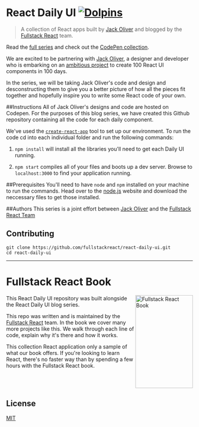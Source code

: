# React Daily UI [![Dolpins](https://cdn.rawgit.com/fullstackreact/google-maps-react/master/resources/readme/dolphins-badge-ff00ff.svg)](https://www.fullstackreact.com)

> A collection of React apps built by [Jack Oliver](http://www.jackoliver.info/react-daily-ui/) and blogged by the [Fullstack React](https://fullstackreact.com) team.

Read the [full series](#) and check out the [CodePen collection](http://codepen.io/collection/DoLZRm/).

We are excited to be partnering with [Jack Oliver](https://twitter.com/mrjackolai), a designer and developer who is embarking on an [ambitious project](http://codepen.io/collection/DoLZRm/) to create 100 React UI components in 100 days. 

In the series, we will be taking Jack Oliver's code and design and desconstructing them to give you a better picture of how all the pieces fit together and hopefully inspire you to write some React code of your own.

##Instructions
All of Jack Oliver's designs and code are hosted on Codepen. For the purposes of this blog series, we have created this Github repository containing all the code for each daily component. 

We've used the [`create-react-app`](https://github.com/facebookincubator/create-react-app) tool to set up our environment. To run the code cd into each individual folder and run the following commands:

1. `npm install` will install all the libraries you'll need to get each Daily UI running.

2. `npm start` compiles all of your files and boots up a dev server. Browse to `localhost:3000` to find your application running.


##Prerequisites
You'll need to have `node` and `npm` installed on your machine to run the commands. Head over to the [node.js](https://nodejs.org/en/) website and download the neccessary files to get those installed. 

##Authors
This series is a joint effort between [Jack Oliver](#) and the [Fullstack React Team](#)

## Contributing

```shell
git clone https://github.com/fullstackreact/react-daily-ui.git
cd react-daily-ui
```

___

# Fullstack React Book

<a href="https://fullstackreact.com">
<img align="right" src="resources/readme/fullstack-react-hero-book.png" alt="Fullstack React Book" width="155" height="250" />
</a>

This React Daily UI repository was built alongside the React Daily UI blog series.

This repo was written and is maintained by the [Fullstack React](https://fullstackreact.com) team. In the book we cover many more projects like this. We walk through each line of code, explain why it's there and how it works.

This collection React application only a sample of what our book offers. If you're looking to learn React, there's no faster way than by spending a few hours with the Fullstack React book.

<div style="clear:both"></div>

## License
 [MIT](/LICENSE)
